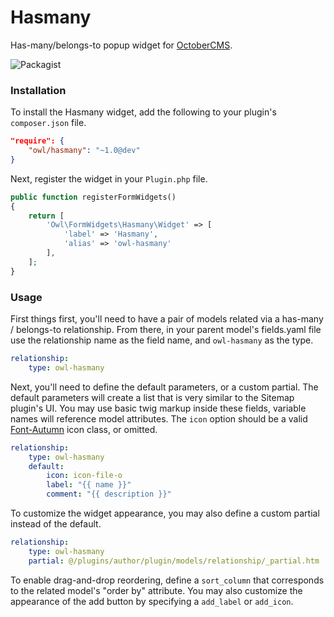 # Hasmany
Has-many/belongs-to popup widget for [OctoberCMS](http://octobercms.com).

![Packagist](https://img.shields.io/packagist/dt/owl/hasmany.svg)

### Installation
To install the Hasmany widget, add the following to your plugin's ```composer.json``` file.
```json
"require": {
    "owl/hasmany": "~1.0@dev"
}
```
Next, register the widget in your ```Plugin.php``` file.
```php
public function registerFormWidgets()
{
    return [
        'Owl\FormWidgets\Hasmany\Widget' => [
            'label' => 'Hasmany',
            'alias' => 'owl-hasmany'
        ],
    ];
}
```

### Usage
First things first, you'll need to have a pair of models related via a has-many / belongs-to relationship. From there, in your parent model's fields.yaml file use the relationship name as the field name, and ```owl-hasmany``` as the type.
```yaml
relationship:
    type: owl-hasmany
```

Next, you'll need to define the default parameters, or a custom partial. The default parameters will create a list that is very similar to the Sitemap plugin's UI. You may use basic twig markup inside these fields, variable names will reference model attributes. The ```icon``` option should be a valid [Font-Autumn](http://daftspunk.github.io/Font-Autumn/) icon class, or omitted.
```yaml
relationship:
    type: owl-hasmany
    default:
        icon: icon-file-o
        label: "{{ name }}"
        comment: "{{ description }}"
```
To customize the widget appearance, you may also define a custom partial instead of the default.
```yaml
relationship:
    type: owl-hasmany
    partial: @/plugins/author/plugin/models/relationship/_partial.htm
```
To enable drag-and-drop reordering, define a ```sort_column``` that corresponds to the related model's "order by" attribute. You may also customize the appearance of the add button by specifying a ```add_label``` or ```add_icon```.